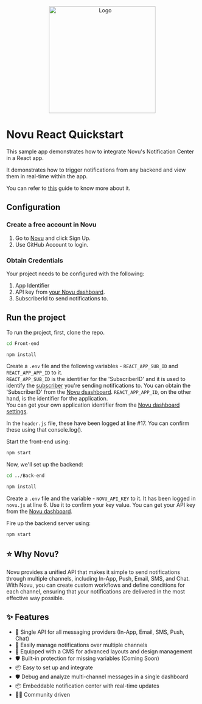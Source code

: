 <div align="center">
  <a href="https://novu.co" target="_blank">
  <picture>
    <source media="(prefers-color-scheme: dark)" srcset="https://user-images.githubusercontent.com/2233092/213641039-220ac15f-f367-4d13-9eaf-56e79433b8c1.png">
    <img src="https://user-images.githubusercontent.com/2233092/213641043-3bbb3f21-3c53-4e67-afe5-755aeb222159.png" width="280" alt="Logo"/>
  </picture>
  </a>
</div>

# Novu React Quickstart

This sample app demonstrates how to integrate Novu's Notification Center in a React app.

It demonstrates how to trigger notifications from any backend and view them in real-time within the app.

You can refer to [this](https://docs.novu.co/quickstarts/react#install-novu-react-notification-center-package-in-your-react-app) guide to know more about it.

## Configuration

### Create a free account in Novu

1. Go to [Novu](https://web.novu.co) and click Sign Up.
2. Use GitHub Account to login.

### Obtain Credentials

Your project needs to be configured with the following:

1. App Identifier
2. API key from [your Novu dashboard](https://web.novu.co/settings).
3. SubscriberId to send notifications to.

## Run the project

To run the project, first, clone the repo.

```sh
cd Front-end
```

```sh
npm install
```

Create a `.env` file and the following variables - `REACT_APP_SUB_ID` and `REACT_APP_APP_ID` to it.
<br/>
`REACT_APP_SUB_ID` is the identifier for the 'SubscriberID' and it is used to identify the [subscriber](https://docs.novu.co/subscribers/subscribers) you're sending notifications to. You can obtain the 'SubscriberID' from the [Novu dsashboard](https://web.novu.co/subscribers). `REACT_APP_APP_ID`, on the other hand, is the identifier for the application.
<br/>
You can get your own application identifier from the [Novu dashboard settings](https://web.novu.co/settings).

In the `header.js` file, these have been logged at line #17. You can confirm these using that console.log().

Start the front-end using:

```sh
npm start
```

Now, we'll set up the backend:

```sh
cd ../Back-end
```

```sh
npm install
```

Create a `.env` file and the variable - `NOVU_API_KEY` to it. It has been logged in `novu.js` at line 6. Use it to confirm your key value. You can get your API key from the [Novu dashboard](https://web.novu.co/settings).

Fire up the backend server using:

```sh
npm start
```

## ⭐️ Why Novu?

Novu provides a unified API that makes it simple to send notifications through multiple channels, including In-App, Push, Email, SMS, and Chat.
With Novu, you can create custom workflows and define conditions for each channel, ensuring that your notifications are delivered in the most effective way possible.

## ✨ Features

- 🌈 Single API for all messaging providers (In-App, Email, SMS, Push, Chat)
- 💅 Easily manage notifications over multiple channels
- 🚀 Equipped with a CMS for advanced layouts and design management
- 🛡 Built-in protection for missing variables (Coming Soon)
- 📦 Easy to set up and integrate
- 🛡 Debug and analyze multi-channel messages in a single dashboard
- 📦 Embeddable notification center with real-time updates
- 👨‍💻 Community driven
